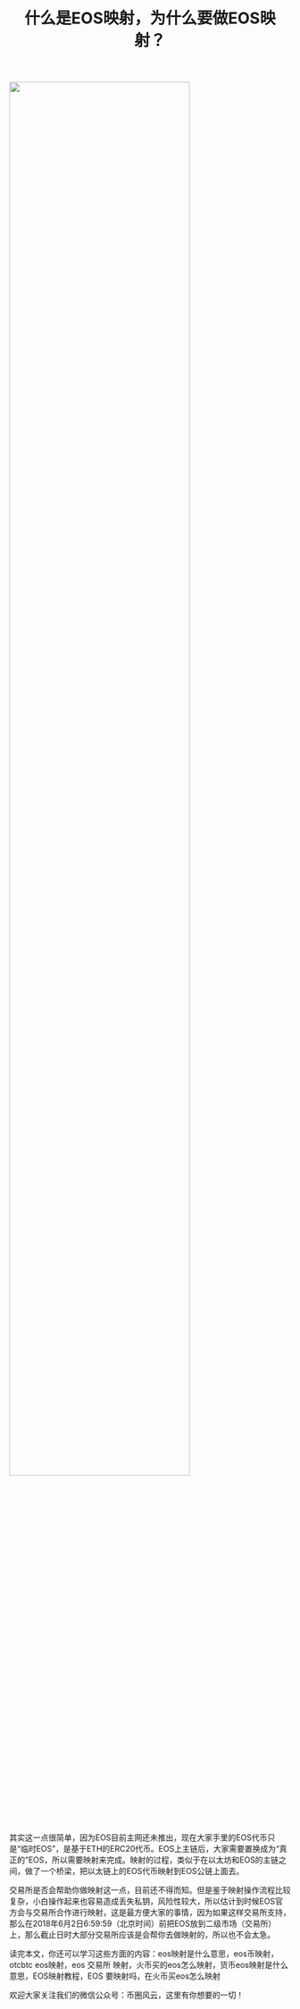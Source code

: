 ﻿---
layout: post
title: "什么是EOS映射，为什么要做EOS映射？"
description: "什么是EOS映射，为什么要做EOS映射？其实这一点很简单，因为EOS目前主网还未推出，现在大家手里的EOS代币只是“临时EOS”，是基于ETH的ERC20代币。eos映射是什么意思，eos币映射，otcbtc eos映射，eos 交易所 映射，火币买的eos怎么映射，货币eos映射是什么意思，EOS映射教程，EOS 要映射吗，在火币买eos怎么映射"
tags: [EOS映射,区块链,tkc,买币网]
categories: [币圈风云,TKC]
---
<img src="http://cdn.utouu.com/biiduuuser/1511342503502.jpg" width="80%"/>

其实这一点很简单，因为EOS目前主网还未推出，现在大家手里的EOS代币只是“临时EOS”，是基于ETH的ERC20代币。EOS上主链后，大家需要置换成为“真正的”EOS，所以需要映射来完成。映射的过程，类似于在以太坊和EOS的主链之间，做了一个桥梁，把以太链上的EOS代币映射到EOS公链上面去。


交易所是否会帮助你做映射这一点，目前还不得而知。但是鉴于映射操作流程比较复杂，小白操作起来也容易造成丢失私钥，风险性较大，所以估计到时候EOS官方会与交易所合作进行映射，这是最方便大家的事情，因为如果这样交易所支持，那么在2018年6月2日6:59:59（北京时间）前把EOS放到二级市场（交易所）上，那么截止日时大部分交易所应该是会帮你去做映射的，所以也不会太急。

读完本文，你还可以学习这些方面的内容：eos映射是什么意思，eos币映射，otcbtc eos映射，eos 交易所 映射，火币买的eos怎么映射，货币eos映射是什么意思，EOS映射教程，EOS 要映射吗，在火币买eos怎么映射


欢迎大家关注我们的微信公众号：币圈风云，这里有你想要的一切！